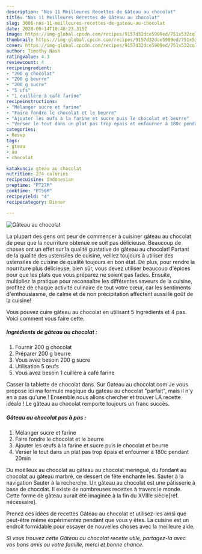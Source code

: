 ```yaml
---
description: "Nos 11 Meilleures Recettes de Gâteau au chocolat"
title: "Nos 11 Meilleures Recettes de Gâteau au chocolat"
slug: 3086-nos-11-meilleures-recettes-de-gateau-au-chocolat
date: 2020-09-14T10:48:23.315Z
image: https://img-global.cpcdn.com/recipes/9157d32dce5909ed/751x532cq70/gateau-au-chocolat-photo-principale-de-la-recette.jpg
thumbnail: https://img-global.cpcdn.com/recipes/9157d32dce5909ed/751x532cq70/gateau-au-chocolat-photo-principale-de-la-recette.jpg
cover: https://img-global.cpcdn.com/recipes/9157d32dce5909ed/751x532cq70/gateau-au-chocolat-photo-principale-de-la-recette.jpg
author: Timothy Nash
ratingvalue: 4.3
reviewcount: 4
recipeingredient:
- "200 g chocolat"
- "200 g beurre"
- "200 g sucre"
- "5 ufs"
- "1 cuillère à café farine"
recipeinstructions:
- "Mélanger sucre et farine"
- "Faire fondre le chocolat et le beurre"
- "Ajouter les œufs à la farine et sucre puis le chocolat et beurre"
- "Verser le tout dans un plat pas trop épais et enfourner à 180c pendant 20min"
categories:
- Resep
tags:
- gteau
- au
- chocolat

katakunci: gteau au chocolat 
nutrition: 274 calories
recipecuisine: Indonesian
preptime: "PT27M"
cooktime: "PT56M"
recipeyield: "4"
recipecategory: Dinner

---
```



![Gâteau au chocolat](https://img-global.cpcdn.com/recipes/9157d32dce5909ed/751x532cq70/gateau-au-chocolat-photo-principale-de-la-recette.jpg)

La plupart des gens ont peur de commencer à cuisiner gâteau au chocolat de peur que la nourriture obtenue ne soit pas délicieuse. Beaucoup de choses ont un effet sur la qualité gustative de gâteau au chocolat! Partant de la qualité des ustensiles de cuisine, veillez toujours à utiliser des ustensiles de cuisine de qualité toujours en bon état. De plus, pour rendre la nourriture plus délicieuse, bien sûr, vous devez utiliser beaucoup d'épices pour que les plats que vous préparez ne soient pas fades. Ensuite, multipliez la pratique pour reconnaître les différentes saveurs de la cuisine, profitez de chaque activité culinaire de tout votre cœur, car les sentiments d'enthousiasme, de calme et de non précipitation affectent aussi le goût de la cuisine!

<!--inarticleads1-->

Vous pouvez cuire gâteau au chocolat en utilisant 5 Ingrédients et 4 pas. Voici comment vous faire cette.

##### Ingrédients de gâteau au chocolat :

1. Fournir 200 g chocolat
1. Préparer 200 g beurre
1. Vous avez besoin 200 g sucre
1. Utilisation 5 œufs
1. Vous avez besoin 1 cuillère à café farine


Casser la tablette de chocolat dans. Sur Gateau au chocolat.com Je vous propose ici ma formule magique du gateau au chocolat &#34;parfait&#34;, mais il n&#39;y en a pas qu&#39;une ! Ensemble nous allons chercher et trouver LA recette idéale ! Le gâteau au chocolat remporte toujours un franc succès. 

<!--inarticleads2-->

##### Gâteau au chocolat pas à pas :

1. Mélanger sucre et farine
1. Faire fondre le chocolat et le beurre
1. Ajouter les œufs à la farine et sucre puis le chocolat et beurre
1. Verser le tout dans un plat pas trop épais et enfourner à 180c pendant 20min


Du moëlleux au chocolat au gâteau au chocolat meringué, du fondant au chocolat au gâteau marbré, ce dessert de fête enchante les. Sauter à la navigation Sauter à la recherche. Un gâteau au chocolat est une pâtisserie à base de chocolat. Il existe de nombreuses recettes à travers le monde. Cette forme de gâteau aurait été imaginée à la fin du XVIIIe siècle[réf. nécessaire]. 

<!--inarticleads1-->

<p>
Prenez ces idées de recettes Gâteau au chocolat et utilisez-les ainsi que peut-être même expérimentez pendant que vous y êtes. La cuisine est un endroit formidable pour essayer de nouvelles choses avec la meilleure aide.
</p>

<p>
<i>Si vous trouvez cette Gâteau au chocolat recette utile, partagez-la avec vos bons amis ou votre famille, merci et bonne chance.</i>
</p>
